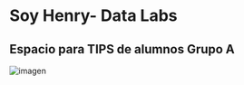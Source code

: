 # Soy Henry- Data Labs

## Espacio para TIPS de alumnos Grupo A

![imagen](https://blog.soyhenry.com/content/images/size/w1000/2022/04/Data2_logo.png)
